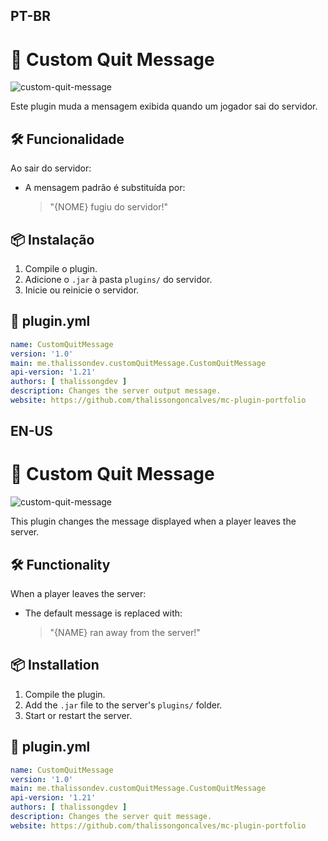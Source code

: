 ## PT-BR
# 🚪 Custom Quit Message

![custom-quit-message](./custom-quit-message-2.gif)

Este plugin muda a mensagem exibida quando um jogador sai do servidor.

## 🛠️ Funcionalidade

Ao sair do servidor:
- A mensagem padrão é substituída por:
  > "{NOME} fugiu do servidor!"

## 📦 Instalação

1. Compile o plugin.
2. Adicione o `.jar` à pasta `plugins/` do servidor.
3. Inicie ou reinicie o servidor.

## 📄 plugin.yml

```yml
name: CustomQuitMessage
version: '1.0'
main: me.thalissondev.customQuitMessage.CustomQuitMessage
api-version: '1.21'
authors: [ thalissongdev ]
description: Changes the server output message.
website: https://github.com/thalissongoncalves/mc-plugin-portfolio
```

## EN-US
# 🚪 Custom Quit Message

![custom-quit-message](./custom-quit-message-2.gif)

This plugin changes the message displayed when a player leaves the server.

## 🛠️ Functionality

When a player leaves the server:
- The default message is replaced with:
  > "{NAME} ran away from the server!"

## 📦 Installation

1. Compile the plugin.
2. Add the `.jar` file to the server's `plugins/` folder.
3. Start or restart the server.

## 📄 plugin.yml

```yml
name: CustomQuitMessage
version: '1.0'
main: me.thalissondev.customQuitMessage.CustomQuitMessage
api-version: '1.21'
authors: [ thalissongdev ]
description: Changes the server quit message.
website: https://github.com/thalissongoncalves/mc-plugin-portfolio
